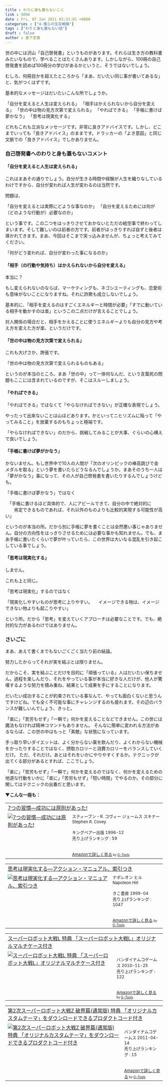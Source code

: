 ```yaml
---
title : わりに身も蓋もないこと
link : 5094
date : Fri, 07 Jan 2011 03:31:01 +0000
categories : ["4-僕らの生存戦略"]
tags : ["わりと身も蓋もない話"]
draft : false
author : 倉下忠憲
---
```


世の中には沢山「自己啓発書」というものがあります。それらは生き方の教科書みたいなもので、学べることはたくさんあります。しかしながら、100冊の自己啓発書を読めば100冊分の学びがあるかというと、そうではないでしょう。

むしろ、何冊目かを超えたところから「まあ、だいたい同じ事が書いてあるな」と、気がつくはずです。

基本的なメッセージはだいたいこんな所でしょうか。

「自分を変えると人生は変えられる」
「相手はかえられないから自分を変える」
「世の中は物の見方次第で変えられる」
「やればできる」
「手帳に書けば夢かなう」
「思考は現実化する」

どれもこれも立派なメッセージです。非常に良きアドバイスです。しかし、どこまでいっても「良きアドバイス」のままです。ドラッカーの「よき意図」と同じ文脈での「良きアドバイス」でしかありません。

<h3>自己啓発書へのわりと身も蓋もないコメント</h3>
<h4>「自分を変えると人生は変えられる」</h4>
これはまあその通りでしょう。自分が生きる時間や経験が人生を織りなしているわけですから、自分が変われば人生が変わるのは当然です。

問題は、

「自分を変えるとは実際にどような事なのか」
「自分を変えるためには何が（どのような行動が）必要なのか」

という事です。この二つをはっきりさせておかないとただの絵空事で終わってしまいます。そして難しいのは前者の方です。前者がはっきりすれば自ずと後者は導かれてきます。まあ、今回はそこまで突っ込みませんが、ちょっと考えてみてください。

「何がどう変われば、自分が変わった事になるのか」

<h4>「相手（の行動や気持ち）はかえられないから自分を変える」</h4>
本当に？

もし変えられないのならば、マーケティングも、ネゴシエーティングも、恋愛術も意味がないことになりますね。それに詐欺も成立しないでしょう。

基本的に、「相手を変えるのはすごくエネルギーと時間が必要」「すでに動いている相手を動かすのは楽」というこの二点だけが言えることでしょう。

対人関係の場合だと、相手をかえることに使うエネルギーよりも自分の見方や考え方を変えた方が楽、というだけです。

<h4>「世の中は物の見方次第で変えられる」</h4>
これも大げさか、誇張です。

「世の中は物の見方次第で変えられるものもある」

というのが本当のところ。まあ「世の中」って一体何なんだ、という言葉尻の問題もここには含まれているのですが、そこはスルーしましょう。

<h4>「やればできる」</h4>
「やればできる」ではなくて「やらなければできない」が正確な表現でしょう。

やったって出来ないことは山ほどあります。かといってニヒリズムに陥って「やってみること」を放棄するのもちょっと極端です。

「やらなければできない」のだから、挑戦してみることが大事、ぐらいの心構えで良いでしょう。

<h4>「手帳に書けば夢がかなう」</h4>
かないません。もし世界中で10人の人間が「次のオリンピックの棒高跳びで金メダルを取る」という夢を書いたらどうなるんでしょうか。まあそのうち一人は「夢がかなう」事になって、その人が自己啓発書を書いたりするんでしょうけども。

「手帳に書けば夢かなう」ではなく

　「手帳に書けるほど具体的で、人にアピールできて、自分の中で絶対的に
　　肯定できるものであれば、それ以外のものよりも比較的実現する可能性が高い」

というのが本当の所。だから別に手帳に夢を書くことは全然悪い事じゃありません。自分の方向性をはっきりさせるためには必要な事かも知れません。でも、まあ手帳に書いたくらいで夢が叶っていたら、この世界は大いなる混乱を引き起こしている事でしょう。

<h4>「思考は現実化する」</h4>
しません。

これも上と同じ。

「思考は現実化」するのではなく

「現実化しやすいものが思考に上りやすい。
　イメージできる物は、イメージできない物よりも起こりやすい」

という所。だから「思考」を変えていくアプローチは必要なことです。でも、絶対的な力があるわけではありません。

<h3>さいごに</h3>
まあ、あえて書くまでもないごくごく当たり前の結論。

努力したからってそれが実を結ぶとは限りません。

だからこそ、実を結ぶことだけを目的に「頑張っている」人はだいたい保ちません。過程を楽しんだり、それをやっている事が本当に好きな人だけが、他人が驚嘆するような努力を積み重ね、結果として成果を手にすることになります。

だいたい成功することが約束されている事なんて、やっても面白くないと思うんですけどね。でも全く不可能な事にチャレンジするのも疲れます。その辺のバランスが難しいんでしょう、きっと。

「楽に」「苦労もせず」「一瞬で」何かを変えることなどできません。この世には魔法もなければ精神コマンドもありません。
そんなに簡単に変われる方法があるならば、この世の中はもっと「素敵」な状態になっています。

手っ取り早いダイエットは、よく分からない薬を飲んだり、よくわからない機械をかったりすることではなく、摂取カロリーと消費カロリーをバランスしていくだけ。
ただ、それだけ。あとはそれをいかにやりやすくするか。テクニックが出てくる部分があるとすれば、ここでしょう。

「楽に」「苦労もせず」「一瞬で」何かを変えるのではなく、何かを変えるための地道な行動をいかに「楽に」「苦労もせず」「短い時間」でやるのか。その部分に関してはテクニックの出番だと思います。

<strong>▼こんな一冊も：</strong>
<table  border="0" cellpadding="5"><tr><td colspan="2"><a href="http://www.amazon.co.jp/7%E3%81%A4%E3%81%AE%E7%BF%92%E6%85%A3%E2%80%95%E6%88%90%E5%8A%9F%E3%81%AB%E3%81%AF%E5%8E%9F%E5%89%87%E3%81%8C%E3%81%82%E3%81%A3%E3%81%9F-%E3%82%B9%E3%83%86%E3%82%A3%E3%83%BC%E3%83%96%E3%83%B3%E3%83%BBR-%E3%82%B3%E3%83%B4%E3%82%A3%E3%83%BC/dp/4906638015%3FSubscriptionId%3D15SMZCTB9V8NGR2TW082%26tag%3Drashita1000-22%26linkCode%3Dxm2%26camp%3D2025%26creative%3D165953%26creativeASIN%3D4906638015" target="_top">7つの習慣―成功には原則があった!</a><img src="http://www.assoc-amazon.jp/e/ir?t=rashita1000-22&l=ur2&o=9" width="1" height="1" style="border: none;" alt="" /></td></tr><tr><td valign="top"><a href="http://www.amazon.co.jp/7%E3%81%A4%E3%81%AE%E7%BF%92%E6%85%A3%E2%80%95%E6%88%90%E5%8A%9F%E3%81%AB%E3%81%AF%E5%8E%9F%E5%89%87%E3%81%8C%E3%81%82%E3%81%A3%E3%81%9F-%E3%82%B9%E3%83%86%E3%82%A3%E3%83%BC%E3%83%96%E3%83%B3%E3%83%BBR-%E3%82%B3%E3%83%B4%E3%82%A3%E3%83%BC/dp/4906638015%3FSubscriptionId%3D15SMZCTB9V8NGR2TW082%26tag%3Drashita1000-22%26linkCode%3Dxm2%26camp%3D2025%26creative%3D165953%26creativeASIN%3D4906638015" target="_top"><img src="http://ecx.images-amazon.com/images/I/51JHD9GEK0L._SL160_.jpg" border="0" alt="7つの習慣―成功には原則があった!" /></a></td><td valign="top"><font size="-1">スティーブン・R. コヴィー ジェームス スキナー Stephen R. Covey <br /><br />キングベアー出版  1996-12<br />売り上げランキング : 59<br /><br /><br /><a href="http://www.amazon.co.jp/7%E3%81%A4%E3%81%AE%E7%BF%92%E6%85%A3%E2%80%95%E6%88%90%E5%8A%9F%E3%81%AB%E3%81%AF%E5%8E%9F%E5%89%87%E3%81%8C%E3%81%82%E3%81%A3%E3%81%9F-%E3%82%B9%E3%83%86%E3%82%A3%E3%83%BC%E3%83%96%E3%83%B3%E3%83%BBR-%E3%82%B3%E3%83%B4%E3%82%A3%E3%83%BC/dp/4906638015%3FSubscriptionId%3D15SMZCTB9V8NGR2TW082%26tag%3Drashita1000-22%26linkCode%3Dxm2%26camp%3D2025%26creative%3D165953%26creativeASIN%3D4906638015" target="_top">Amazonで詳しく見る</a></font><font size="-2"> by <a href="http://www.goodpic.com/mt/aws/index.html" >G-Tools</a></font></td></tr></table>

<table  border="0" cellpadding="5"><tr><td colspan="2"><a href="http://www.amazon.co.jp/%E6%80%9D%E8%80%83%E3%81%AF%E7%8F%BE%E5%AE%9F%E5%8C%96%E3%81%99%E3%82%8B%E2%80%95%E3%82%A2%E3%82%AF%E3%82%B7%E3%83%A7%E3%83%B3%E3%83%BB%E3%83%9E%E3%83%8B%E3%83%A5%E3%82%A2%E3%83%AB%E3%80%81%E7%B4%A2%E5%BC%95%E3%81%A4%E3%81%8D-%E3%83%8A%E3%83%9D%E3%83%AC%E3%82%AA%E3%83%B3-%E3%83%92%E3%83%AB/dp/4877710515%3FSubscriptionId%3D15SMZCTB9V8NGR2TW082%26tag%3Drashita1000-22%26linkCode%3Dxm2%26camp%3D2025%26creative%3D165953%26creativeASIN%3D4877710515" target="_top">思考は現実化する―アクション・マニュアル、索引つき</a><img src="http://www.assoc-amazon.jp/e/ir?t=rashita1000-22&l=ur2&o=9" width="1" height="1" style="border: none;" alt="" /></td></tr><tr><td valign="top"><a href="http://www.amazon.co.jp/%E6%80%9D%E8%80%83%E3%81%AF%E7%8F%BE%E5%AE%9F%E5%8C%96%E3%81%99%E3%82%8B%E2%80%95%E3%82%A2%E3%82%AF%E3%82%B7%E3%83%A7%E3%83%B3%E3%83%BB%E3%83%9E%E3%83%8B%E3%83%A5%E3%82%A2%E3%83%AB%E3%80%81%E7%B4%A2%E5%BC%95%E3%81%A4%E3%81%8D-%E3%83%8A%E3%83%9D%E3%83%AC%E3%82%AA%E3%83%B3-%E3%83%92%E3%83%AB/dp/4877710515%3FSubscriptionId%3D15SMZCTB9V8NGR2TW082%26tag%3Drashita1000-22%26linkCode%3Dxm2%26camp%3D2025%26creative%3D165953%26creativeASIN%3D4877710515" target="_top"><img src="http://ecx.images-amazon.com/images/I/51G3F91BZBL._SL160_.jpg" border="0" alt="思考は現実化する―アクション・マニュアル、索引つき" /></a></td><td valign="top"><font size="-1">ナポレオン ヒル Napoleon Hill <br /><br />きこ書房  1999-04<br />売り上げランキング : 1047<br /><br /><br /><a href="http://www.amazon.co.jp/%E6%80%9D%E8%80%83%E3%81%AF%E7%8F%BE%E5%AE%9F%E5%8C%96%E3%81%99%E3%82%8B%E2%80%95%E3%82%A2%E3%82%AF%E3%82%B7%E3%83%A7%E3%83%B3%E3%83%BB%E3%83%9E%E3%83%8B%E3%83%A5%E3%82%A2%E3%83%AB%E3%80%81%E7%B4%A2%E5%BC%95%E3%81%A4%E3%81%8D-%E3%83%8A%E3%83%9D%E3%83%AC%E3%82%AA%E3%83%B3-%E3%83%92%E3%83%AB/dp/4877710515%3FSubscriptionId%3D15SMZCTB9V8NGR2TW082%26tag%3Drashita1000-22%26linkCode%3Dxm2%26camp%3D2025%26creative%3D165953%26creativeASIN%3D4877710515" target="_top">Amazonで詳しく見る</a></font><font size="-2"> by <a href="http://www.goodpic.com/mt/aws/index.html" >G-Tools</a></font></td></tr></table>

<table  border="0" cellpadding="5"><tr><td colspan="2"><a href="http://www.amazon.co.jp/%E3%83%90%E3%83%B3%E3%83%80%E3%82%A4%E3%83%8A%E3%83%A0%E3%82%B3%E3%82%B2%E3%83%BC%E3%83%A0%E3%82%B9-%E3%82%B9%E3%83%BC%E3%83%91%E3%83%BC%E3%83%AD%E3%83%9C%E3%83%83%E3%83%88%E5%A4%A7%E6%88%A6L-%E7%89%B9%E5%85%B8-%E3%80%8C%E3%82%B9%E3%83%BC%E3%83%91%E3%83%BC%E3%83%AD%E3%83%9C%E3%83%83%E3%83%88%E5%A4%A7%E6%88%A6L%E3%80%8D%E3%82%AA%E3%83%AA%E3%82%B8%E3%83%8A%E3%83%AB%E3%83%9E%E3%83%AB%E3%83%81%E3%82%B1%E3%83%BC%E3%82%B9%E4%BB%98%E3%81%8D/dp/B0040ZOZQG%3FSubscriptionId%3D15SMZCTB9V8NGR2TW082%26tag%3Drashita1000-22%26linkCode%3Dxm2%26camp%3D2025%26creative%3D165953%26creativeASIN%3DB0040ZOZQG" target="_top">スーパーロボット大戦L 特典 「スーパーロボット大戦L」オリジナルマルチケース付き</a><img src="http://www.assoc-amazon.jp/e/ir?t=rashita1000-22&l=ur2&o=9" width="1" height="1" style="border: none;" alt="" /></td></tr><tr><td valign="top"><a href="http://www.amazon.co.jp/%E3%83%90%E3%83%B3%E3%83%80%E3%82%A4%E3%83%8A%E3%83%A0%E3%82%B3%E3%82%B2%E3%83%BC%E3%83%A0%E3%82%B9-%E3%82%B9%E3%83%BC%E3%83%91%E3%83%BC%E3%83%AD%E3%83%9C%E3%83%83%E3%83%88%E5%A4%A7%E6%88%A6L-%E7%89%B9%E5%85%B8-%E3%80%8C%E3%82%B9%E3%83%BC%E3%83%91%E3%83%BC%E3%83%AD%E3%83%9C%E3%83%83%E3%83%88%E5%A4%A7%E6%88%A6L%E3%80%8D%E3%82%AA%E3%83%AA%E3%82%B8%E3%83%8A%E3%83%AB%E3%83%9E%E3%83%AB%E3%83%81%E3%82%B1%E3%83%BC%E3%82%B9%E4%BB%98%E3%81%8D/dp/B0040ZOZQG%3FSubscriptionId%3D15SMZCTB9V8NGR2TW082%26tag%3Drashita1000-22%26linkCode%3Dxm2%26camp%3D2025%26creative%3D165953%26creativeASIN%3DB0040ZOZQG" target="_top"><img src="http://ecx.images-amazon.com/images/I/613T5OxjQGL._SL160_.jpg" border="0" alt="スーパーロボット大戦L 特典 「スーパーロボット大戦L」オリジナルマルチケース付き" /></a></td><td valign="top"><font size="-1"><br />バンダイナムコゲームス  2010-11-25<br />売り上げランキング : 122<br /><br /><br /><a href="http://www.amazon.co.jp/%E3%83%90%E3%83%B3%E3%83%80%E3%82%A4%E3%83%8A%E3%83%A0%E3%82%B3%E3%82%B2%E3%83%BC%E3%83%A0%E3%82%B9-%E3%82%B9%E3%83%BC%E3%83%91%E3%83%BC%E3%83%AD%E3%83%9C%E3%83%83%E3%83%88%E5%A4%A7%E6%88%A6L-%E7%89%B9%E5%85%B8-%E3%80%8C%E3%82%B9%E3%83%BC%E3%83%91%E3%83%BC%E3%83%AD%E3%83%9C%E3%83%83%E3%83%88%E5%A4%A7%E6%88%A6L%E3%80%8D%E3%82%AA%E3%83%AA%E3%82%B8%E3%83%8A%E3%83%AB%E3%83%9E%E3%83%AB%E3%83%81%E3%82%B1%E3%83%BC%E3%82%B9%E4%BB%98%E3%81%8D/dp/B0040ZOZQG%3FSubscriptionId%3D15SMZCTB9V8NGR2TW082%26tag%3Drashita1000-22%26linkCode%3Dxm2%26camp%3D2025%26creative%3D165953%26creativeASIN%3DB0040ZOZQG" target="_top">Amazonで詳しく見る</a></font><font size="-2"> by <a href="http://www.goodpic.com/mt/aws/index.html" >G-Tools</a></font></td></tr></table>

<table  border="0" cellpadding="5"><tr><td colspan="2"><a href="http://www.amazon.co.jp/%E7%AC%AC2%E6%AC%A1%E3%82%B9%E3%83%BC%E3%83%91%E3%83%BC%E3%83%AD%E3%83%9C%E3%83%83%E3%83%88%E5%A4%A7%E6%88%A6Z-%E7%A0%B4%E7%95%8C%E7%AF%87-%E9%80%9A%E5%B8%B8%E7%89%88-%E7%89%B9%E5%85%B8-%E3%80%8C%E3%82%AA%E3%83%AA%E3%82%B8%E3%83%8A%E3%83%AB%E3%82%AB%E3%82%B9%E3%82%BF%E3%83%A0%E3%83%86%E3%83%BC%E3%83%9E%E3%80%8D%E3%82%92%E3%83%80%E3%82%A6%E3%83%B3%E3%83%AD%E3%83%BC%E3%83%89%E3%81%A7%E3%81%8D%E3%82%8B%E3%83%97%E3%83%AD%E3%83%80%E3%82%AF%E3%83%88%E3%82%B3%E3%83%BC%E3%83%89%E4%BB%98%E3%81%8D/dp/B004I5A97M%3FSubscriptionId%3D15SMZCTB9V8NGR2TW082%26tag%3Drashita1000-22%26linkCode%3Dxm2%26camp%3D2025%26creative%3D165953%26creativeASIN%3DB004I5A97M" target="_top">第2次スーパーロボット大戦Z 破界篇(通常版) 特典 「オリジナルカスタムテーマ」をダウンロードできるプロダクトコード付き</a><img src="http://www.assoc-amazon.jp/e/ir?t=rashita1000-22&l=ur2&o=9" width="1" height="1" style="border: none;" alt="" /></td></tr><tr><td valign="top"><a href="http://www.amazon.co.jp/%E7%AC%AC2%E6%AC%A1%E3%82%B9%E3%83%BC%E3%83%91%E3%83%BC%E3%83%AD%E3%83%9C%E3%83%83%E3%83%88%E5%A4%A7%E6%88%A6Z-%E7%A0%B4%E7%95%8C%E7%AF%87-%E9%80%9A%E5%B8%B8%E7%89%88-%E7%89%B9%E5%85%B8-%E3%80%8C%E3%82%AA%E3%83%AA%E3%82%B8%E3%83%8A%E3%83%AB%E3%82%AB%E3%82%B9%E3%82%BF%E3%83%A0%E3%83%86%E3%83%BC%E3%83%9E%E3%80%8D%E3%82%92%E3%83%80%E3%82%A6%E3%83%B3%E3%83%AD%E3%83%BC%E3%83%89%E3%81%A7%E3%81%8D%E3%82%8B%E3%83%97%E3%83%AD%E3%83%80%E3%82%AF%E3%83%88%E3%82%B3%E3%83%BC%E3%83%89%E4%BB%98%E3%81%8D/dp/B004I5A97M%3FSubscriptionId%3D15SMZCTB9V8NGR2TW082%26tag%3Drashita1000-22%26linkCode%3Dxm2%26camp%3D2025%26creative%3D165953%26creativeASIN%3DB004I5A97M" target="_top"><img src="http://ecx.images-amazon.com/images/I/41y7n2v%2ByQL._SL160_.jpg" border="0" alt="第2次スーパーロボット大戦Z 破界篇(通常版) 特典 「オリジナルカスタムテーマ」をダウンロードできるプロダクトコード付き" /></a></td><td valign="top"><font size="-1"><br />バンダイナムコゲームス  2011-04-14<br />売り上げランキング : 15<br /><br /><br /><a href="http://www.amazon.co.jp/%E7%AC%AC2%E6%AC%A1%E3%82%B9%E3%83%BC%E3%83%91%E3%83%BC%E3%83%AD%E3%83%9C%E3%83%83%E3%83%88%E5%A4%A7%E6%88%A6Z-%E7%A0%B4%E7%95%8C%E7%AF%87-%E9%80%9A%E5%B8%B8%E7%89%88-%E7%89%B9%E5%85%B8-%E3%80%8C%E3%82%AA%E3%83%AA%E3%82%B8%E3%83%8A%E3%83%AB%E3%82%AB%E3%82%B9%E3%82%BF%E3%83%A0%E3%83%86%E3%83%BC%E3%83%9E%E3%80%8D%E3%82%92%E3%83%80%E3%82%A6%E3%83%B3%E3%83%AD%E3%83%BC%E3%83%89%E3%81%A7%E3%81%8D%E3%82%8B%E3%83%97%E3%83%AD%E3%83%80%E3%82%AF%E3%83%88%E3%82%B3%E3%83%BC%E3%83%89%E4%BB%98%E3%81%8D/dp/B004I5A97M%3FSubscriptionId%3D15SMZCTB9V8NGR2TW082%26tag%3Drashita1000-22%26linkCode%3Dxm2%26camp%3D2025%26creative%3D165953%26creativeASIN%3DB004I5A97M" target="_top">Amazonで詳しく見る</a></font><font size="-2"> by <a href="http://www.goodpic.com/mt/aws/index.html" >G-Tools</a></font></td></tr></table>
